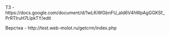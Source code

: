 <p>ТЗ - https://docs.google.com/document/d/1wLKiWGbnFU_aId6V4hWpAgGGKSf_PrRTIruH7LlpkTY/edit
<p>Верстка - http://test.web-molot.ru/getcrm/index.php
